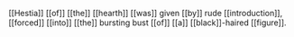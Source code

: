 [[Hestia]] [[of]] [[the]] [[hearth]] [[was]] given [[by]] rude [[introduction]], [[forced]] [[into]] [[the]] bursting bust [[of]] [[a]] [[black]]-haired [[figure]].